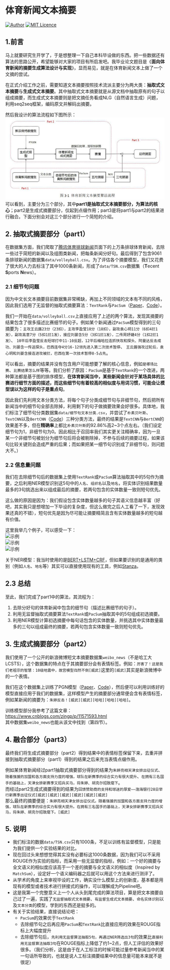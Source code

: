 # 体育新闻文本摘要
[![Author](https://img.shields.io/badge/Author-Jiaan%20Wang-blue)]()
[![MIT Licence](https://badges.frapsoft.com/os/mit/mit.svg?v=103)](https://opensource.org/licenses/mit-license.php)   
## 1.前言
马上就要研究生开学了，于是想整理一下自己本科毕设做的东西。把一些数据还有算法的思路公开，希望能够对大家的项目有所启发吧。我毕业论文题目是《**面向体育新闻的摘要生成算法设计与实现**》，显而易见，就是在体育新闻文本上做了一个文摘的尝试。   

在正式介绍工作之前，需要知道文本摘要按照技术流派主要分为两大类：**抽取式文本摘要**与**生成式文本摘要**。其中抽取式文本摘要就是从源文档中抽取原有的句子以组成摘要，而生成式文本摘要则是把文摘任务看成NLG（自然语言生成）问题，利用seq2seq框架，编码原文并解码出摘要。

然后我设计的算法流程如下图所示：  
![算法流程](image/1.jpg)   
可以看到，主要分为三个部分，其中**part1是抽取式文本摘要部分，为算法的核心**；part2是生成式摘要部分，仅起到点缀作用；part3是将part1与part2的结果进行融合。下面分别会对这三个部分进行一个简短的介绍。

## 2. 抽取式摘要部分（part1）
在数据集方面，我们爬取了<u>[腾讯体育排球新闻](https://sports.qq.com/l/others/paiq/list201203611739.htm)</u>页面下的上万条排球体育新闻，去除一些过于简短的新闻以及组图类新闻，把每条新闻分好句。最后得到了包含9061条排球新闻的数据集```data/volleyball.csv```。为了评估各个摘要模型，我们又花费了很大的人力去标注了其中1000条新闻，形成了```data/TSN.csv```数据集（**T**ecent **S**ports **N**ews）。

### 2.1 细节句问题
因为中文长文本摘要目前数据集非常稀缺，再加上不同领域的文本有不同的风格，因此我们选用了无监督的抽取式摘要算法：```TextRank```与```PacSum```（<u>[Paper](https://arxiv.org/abs/1906.03508)</u>、<u>[Code](https://github.com/mswellhao/PacSum)</u>）。  

我们一开始在```data/volleyball.csv```上直接应用了上述的两个算法，发现其摘要的结果包含了很多描述比赛细节的句子。例如某个新闻通过```PacSum```模型得到的三句摘要为：```主攻王云蕗23分（23扣），主攻李盈莹18分（18扣），副攻袁心玥11分（6扣4拦1发），副攻高意7分（5扣1拦1发），接应刘晏含5分（3扣1拦1发），二传周妤婕4分（1扣2拦1发）```、
```10平后李盈莹反击短球打中11-10反超，12平后梅哈拉连抓快攻和探头、阿曼达反击成功、刘晏含一传送探头，巴西连夺4分16-12领先进入第二次技术暂停```、
```王云蕗强攻过轮后，袁心玥和刘晏含接连进攻被拦，巴西在第一次技术暂停8-5占先```。  

可以看出，摘要的结果并没有包含用户可能想要了解的核心信息，例如```是哪场比赛```、```比赛结果怎么样```等等。我们分析了原因：```PacSum```是基于```TextRank```的一个改进，两种算法都是基于图的排序模型，**在体育新闻当中，某些新闻会针对于某场具体的比赛进行细节方面的描述，而这些细节句有着较高的相似度与用词习惯，可能会让模型误以为这样的句子是重点句**。  

因此我们先利用文本分类方法，将每个句子分类成细节句与非细节句，然后把所有新闻当中的细节句全部去除掉，利用剩下的句子做摘要效果会好很多。具体地，我们标注了细节句分类数据集```data/细节句文本分类.csv```，并尝试了```朴素贝叶斯```、```TextCNN```以及```BertCNN```（<u>[Code](https://github.com/songyingxin/Bert-TextClassification)</u>）三种分类方法，最终的结果是```TextCNN```与```BertCNN```的效果差不多，但在**精确率**上都比```朴素贝叶斯```的92.86%高2~3个点左右。（我们设定细节句为1，非细节句为0。因此相比于召回率我们其实更关注精确率，因为一旦某一个非细节句被划分为细节句后将会被剔除掉，不参与后续的摘要过程，如果该句比较关键则会造成严重的后果；而如果把某一细节句识别成了非细节句，则问题大不。）  

### 2.2 信息量问题
我们在去除细节句后的数据集上使用```TextRank```或```PacSum```算法抽取其中的5句作为摘要，之后利用NER模型识别这5句中的```人名```、```组织名```以及```地名```，将实体识别结果数量最多的3句挑选出来以组成最后的摘要，若两句包含的实体数量一致则短句优先。  

这么做的原因是因为：我们假设包含实体数量越多的句子其语义信息越丰富（好吧，其实我只是想增加一下毕设的复杂度，但这么做完之后人工看了一下，发现效果还真的不错），短句优先是因为尽可能让摘要精简且含有实体数量越多的短句越有价值。  

这里我举几个例子，可以感受一下：  
![示例](image/2.jpg)   
![示例](image/3.jpg)   
![示例](image/4.jpg)   

关于NER模型：我当时使用的是<u>[BERT+LSTM+CRF](https://github.com/macanv/BERT-BiLSTM-CRF-NER)</u>，但如果要识别的是通用的类别（例如```人名```、```地名```等）其实可以直接使用现有的工具，例如<u>[Stanza](https://zhuanlan.zhihu.com/p/114550498)</u>。

## 2.3 总结
至此，我们完成了part1中的算法，其流程为：
1. 去除分好句的体育新闻中包含的细节句（描述比赛细节的句子）。  
2. 利用无监督抽取式摘要算法```TextRank```或```PacSum```抽取其中的5句组成初选摘要。
3. 利用NER模型计算初选摘要中每句话包含的实体数量，并挑选其中实体数量最多的三句以组成最终的摘要，若两句包含实体数量一致则短句优先。

## 3. 生成式摘要部分（part2）
我们使用了一个公开的新浪微博短文本摘要数据集```weibo_news```（不是哈工大LCSTS），这个数据集的特点在于其摘要部分会有表情标签。例如：```厉害了！这是我们老祖宗的智慧：10级地震中，故宫模型岿然不倒[威武]```这里的```[威武]```其实是新浪微博中的一个表情。  

我们在这个数据集上训练了PGN模型（<u>[Paper](https://arxiv.org/abs/1704.04368)</u>、<u>[Code](https://github.com/becxer/pointer-generator/)</u>），然后便可以利用训练好的模型直接应用于我们的数据集，这样模型产生的摘要部分通常便会含有表情标签，例如某新闻的摘要为：```朱婷反击！[威武][威武][哈哈][哈哈][哈哈]```。  

训练模型部分我参考了这篇文章：https://www.cnblogs.com/zingp/p/11571593.html    
其中数据集```weibo_news```也能从该文中找到（第四节）。

## 4. 融合部分（part3）
最终我们将生成式摘要部分（part2）得到结果中的表情标签保留下来，去重并拼接到抽取式摘要部分（part1）得到的结果之后来充当表情点缀作用。  

例如某体育新闻经过part1抽取式摘要部分得到的结果为```朱婷亮相天津女排出征仪式```、```随着强援的加盟和各方面支持力度的增强，球队在新赛季的综合实力有很大提升```、```在拥有三名国手的基础上，天津女排新赛季又招兵买马，将朱婷、胡克尔招致麾下```。  
而经过part2生成式摘要得到的结果为```回馈赞助商的支持和球迷的厚爱——渤海银行28日举行新赛季出征仪式[威武][威武][威武][威武][威武][威武]```  
那么最终的摘要便是：```朱婷亮相天津女排出征仪式。随着强援的加盟和各方面支持力度的增强，球队在新赛季的综合实力有很大提升。在拥有三名国手的基础上，天津女排新赛季又招兵买马，将朱婷、胡克尔招致麾下。[威武]```

## 5. 说明
- 我们标注的数据```data/TSN.csv```只有1000条，不足以训练有监督模型，只是能为我们提供一个实验结果的对比。
- 现在回过头来想想觉得其实没有必要标这1000条数据，因为我们可以不采用ROUGE作为实验的指标，而采用一些无监督的指标，例如：一个好的摘要与全文语义的相似度应该高于一个差的摘要与全文语义的相似度（Inspired by ```MatchSum```），设定好一个语义编码器之后就可以用这个方法来进行测评了。  
- 从学术的角度上来审视毕设的工作，确实没什么模型上的创新度，基本都是用现有的模型或者技术进行拼接式的操作，可以理解成为Pipeline吧。  
- 这是我第一个完整意义上一个人从头到尾完成的算法项目，算是把文本摘要自己过了一遍，实践了```无监督抽取式文本摘要```、```有监督生成式文本摘要```、```命名实体识别```以及```文本分类```的模型，学到的东西还是挺多的。  
- 有关于实验结果，直接说结论吧：  
    - ```PacSum```的效果优于```TextRank```
    - 去除细节句之后再应用```PacSum```和```TextRank```比直接应用的效果在ROUGE指标上大幅度提升
    - 去除细节句后，```先利用无监督算法抽取5句，再通过NER筛选出3句```的效果比```直接利用无监督算法抽取3句```在ROUGE指标上降低了约1~2点，但人工评估的效果好很多。（我们分析，这是由于在人工标注的时候可能过量参考新闻当中的某一句话所导致的，也就是说人工标注摘要结果中的信息量可能本来就不是很足）
